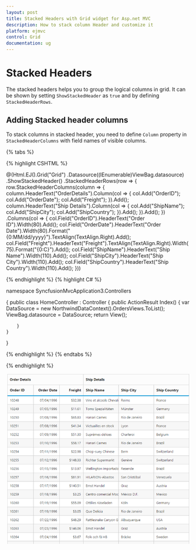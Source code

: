 ```yaml
---
layout: post
title: Stacked Headers with Grid widget for Asp.net MVC
description: How to stack column Header and customize it
platform: ejmvc
control: Grid
documentation: ug
---
```


# Stacked Headers

The stacked headers helps you to group the logical columns in grid. It can be shown by setting `ShowStackedHeader` as `true` and by defining `StackedHeaderRows`.

## Adding Stacked header columns

To stack columns in stacked header, you need to define `Column` property in `StackedHeaderColumns` with field names of visible columns.

{% tabs %}

{% highlight CSHTML %}

@(Html.EJ().Grid<OrdersView>("Grid")
	.Datasource((IEnumerable<object>)ViewBag.datasource)
	 .ShowStackedHeader()
        .StackedHeaderRows(row =>
        {
            row.StackedHeaderColumns(column =>
            {
                column.HeaderText("OrderDetails").Column(col =>
                {
                    col.Add("OrderID");
                    col.Add("OrderDate");
                    col.Add("Freight");
                }).Add();
                column.HeaderText("Ship Details").Column(col =>
                {
                    col.Add("ShipName");
                    col.Add("ShipCity");
                    col.Add("ShipCountry");
                }).Add();
            }).Add();
        })
        .Columns(col =>
        {
            col.Field("OrderID").HeaderText("Order ID").Width(80).Add();
            col.Field("OrderDate").HeaderText("Order Date").Width(80).Format("{0:MM/dd/yyyy}").TextAlign(TextAlign.Right).Add();
            col.Field("Freight").HeaderText("Freight").TextAlign(TextAlign.Right).Width(75).Format("{0:C}").Add();
            col.Field("ShipName").HeaderText("Ship Name").Width(110).Add();
            col.Field("ShipCity").HeaderText("Ship City").Width(110).Add();
            col.Field("ShipCountry").HeaderText("Ship Country").Width(110).Add();
        }))


{% endhighlight %}
{% highlight C# %}

namespace SyncfusionMvcApplication3.Controllers

{
    public class HomeController : Controller
    {
        public ActionResult Index()
        {
            var DataSource = new NorthwindDataContext().OrdersViews.ToList();
            ViewBag.datasource = DataSource;
            return View();

        }
    }
}


{% endhighlight  %}
{% endtabs %} 



{% endhighlight %}

![](Stackedheader_images/Stackedheader_img1.png)
